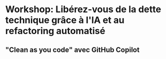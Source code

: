 # Workshop: Libérez-vous de la dette technique grâce à l'IA et au refactoring automatisé

## "Clean as you code" avec GitHub Copilot